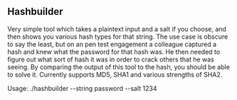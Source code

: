 ## Hashbuilder

Very simple tool which takes a plaintext input and a salt if you choose, and then shows you various hash types for that string. The use case is obscure to say the least, but on an pen test engagement a colleague captured a hash and knew what the password for that hash was. He then needed to figure out what sort of hash it was in order to crack others that he was seeing.
By comparing the output of this tool to the hash, you should be able to solve it. 
Currently supports MD5, SHA1 and various strengths of SHA2.

Usage:
./hashbuilder --string password --salt 1234
